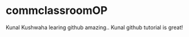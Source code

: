 # commclassroomOP

Kunal Kushwaha learing github amazing..
K u n a l 
 
 g i t h u b 
 
 t u t o r i a l 
 
 i s 
 
 g r e a t ! 
 
 
 
